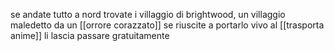 se andate tutto a nord trovate i villaggio di brightwood, un villaggio maledetto da un [[orrore corazzato]] se riuscite a portarlo vivo al [[trasporta anime]] li lascia passare gratuitamente